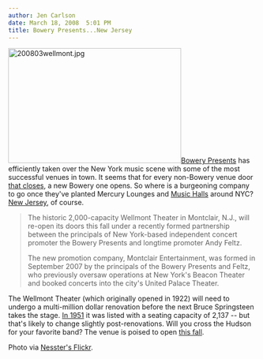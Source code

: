 ```yaml
---
author: Jen Carlson
date: March 18, 2008  5:01 PM
title: Bowery Presents...New Jersey
---
```


<p><img alt="200803wellmont.jpg" src="https://web.archive.org/web/20110629211605im_/http://gothamist.com/attachments/arts_jen/200803wellmont.jpg" width="350" height="233" class="right"><a href="https://web.archive.org/web/20110629211605/http://gothamist.com/2007/06/07/bowery.php">Bowery Presents</a> has efficiently taken over the New York music scene with some of the most successful venues in town. It seems that for every non-Bowery venue door <a href="https://web.archive.org/web/20110629211605/http://gothamist.com/2007/03/30/venues_1.php">that closes</a>, a new Bowery one opens. So where is a burgeoning company to go once they&apos;ve planted Mercury Lounges and <a href="https://web.archive.org/web/20110629211605/http://gothamist.com/2007/09/05/the_music_stall.php">Music Halls</a> around NYC? <a href="https://web.archive.org/web/20110629211605/http://www.brooklynvegan.com/archives/2008/03/the_bowery_pres.html">New Jersey</a>, of course.</p><blockquote>The historic 2,000-capacity Wellmont Theater in Montclair, N.J., will re-open its doors this fall under a recently formed partnership between the principals of New York-based independent concert promoter the Bowery Presents and longtime promoter Andy Feltz.<p></p>

<p>The new promotion company, Montclair Entertainment, was formed in September 2007 by the principals of the Bowery Presents and Feltz, who previously oversaw operations at New York&apos;s Beacon Theater and booked concerts into the city&apos;s United Palace Theater.</p></blockquote>The Wellmont Theater (which originally opened in 1922) will need to undergo a multi-million dollar renovation before the next Bruce Springsteen takes the stage. <a href="https://web.archive.org/web/20110629211605/http://cinematreasures.org/theater/6642/">In 1951</a> it was listed with a seating capacity of 2,137 -- but that&apos;s likely to change slightly post-renovations. Will you cross the Hudson for your favorite band? The venue is poised to open <a href="https://web.archive.org/web/20110629211605/http://www.nj.com/news/ledger/essex/index.ssf?/base/news-4/1205646086105450.xml&amp;coll=1">this fall</a>.<p></p>

<p><span class="photo_caption">Photo via <a href="https://web.archive.org/web/20110629211605/http://www.flickr.com/photos/nesster/2202908157">Nesster&apos;s Flickr</a>.</span></p>